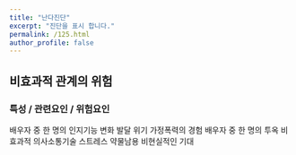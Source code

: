 ```yaml
---
title: "난다진단"
excerpt: "진단을 표시 합니다."
permalink: /125.html
author_profile: false
---
```

## 비효과적 관계의 위험



### 특성 / 관련요인 / 위험요인

>   

배우자 중 한 명의 인지기능 변화
발달 위기
가정폭력의 경험
배우자 중 한 명의 투옥
비효과적 의사소통기술
스트레스
약물남용
비현실적인 기대
